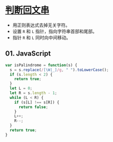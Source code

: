 # [判断回文串](https://leetcode-cn.com/problems/valid-palindrome/)

- 用正则表达式去掉无关字符。
- 设置 `R` 和 `L` 指针，指向字符串首部和尾部。
- 指针 `R` 和 `L` 同时向中间移动。

## 01. JavaScript
```js
var isPalindrome = function(s) {
  s = s.replace(/[\W|_]/g, " ").toLowerCase();
  if (s.length < 2) {
    return true;
  }
  let L = 0;
  let R = s.length - 1;
  while (L < R) {
    if (s[L] !== s[R]) {
      return false;
    }
    L++;
    R--;
  }
  return true;
}
```